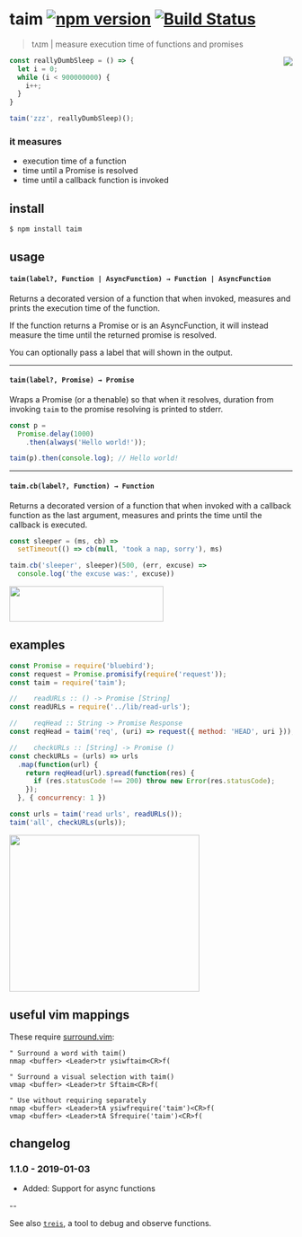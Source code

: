 # taim [![npm version](https://badge.fury.io/js/taim.svg)](https://www.npmjs.com/package/taim) [![Build Status](https://travis-ci.org/raine/taim.svg?branch=master)](https://travis-ci.org/raine/taim)

> tʌɪm | measure execution time of functions and promises

<img align="right" src="https://raw.githubusercontent.com/raine/taim/media/img.png" />

```js
const reallyDumbSleep = () => {
  let i = 0;
  while (i < 900000000) {
    i++;
  }
}

taim('zzz', reallyDumbSleep)();
```

### it measures

- execution time of a function
- time until a Promise is resolved
- time until a callback function is invoked

## install

```sh
$ npm install taim
```

## usage

#### `taim(label?, Function | AsyncFunction) → Function | AsyncFunction`

Returns a decorated version of a function that when invoked, measures and
prints the execution time of the function.

If the function returns a Promise or is an AsyncFunction, it will instead
measure the time until the returned promise is resolved.

You can optionally pass a label that will shown in the output.

---

#### `taim(label?, Promise) → Promise`

Wraps a Promise (or a thenable) so that when it resolves, duration from
invoking `taim` to the promise resolving is printed to stderr.

```js
const p =
  Promise.delay(1000)
    .then(always('Hello world!'));

taim(p).then(console.log); // Hello world!
```

---

#### `taim.cb(label?, Function) → Function`

Returns a decorated version of a function that when invoked with a callback
function as the last argument, measures and prints the time until the
callback is executed.

```js
const sleeper = (ms, cb) =>
  setTimeout(() => cb(null, 'took a nap, sorry'), ms)

taim.cb('sleeper', sleeper)(500, (err, excuse) =>
  console.log('the excuse was:', excuse))
```

<img src="https://raw.githubusercontent.com/raine/taim/media/sleeper.png" width="274" height="63">

## examples

```js
const Promise = require('bluebird');
const request = Promise.promisify(require('request'));
const taim = require('taim');

//    readURLs :: () -> Promise [String]
const readURLs = require('../lib/read-urls');

//    reqHead :: String -> Promise Response
const reqHead = taim('req', (uri) => request({ method: 'HEAD', uri }));

//    checkURLs :: [String] -> Promise ()
const checkURLs = (urls) => urls
  .map(function(url) {
    return reqHead(url).spread(function(res) {
      if (res.statusCode !== 200) throw new Error(res.statusCode);
    });
  }, { concurrency: 1 })

const urls = taim('read urls', readURLs());
taim('all', checkURLs(urls));
```

<img src="https://raw.githubusercontent.com/raine/taim/media/check-urls.png" width="338" height="279">

## useful vim mappings

These require [surround.vim](https://github.com/tpope/vim-surround):

```viml
" Surround a word with taim()
nmap <buffer> <Leader>tr ysiwftaim<CR>f(

" Surround a visual selection with taim()
vmap <buffer> <Leader>tr Sftaim<CR>f(

" Use without requiring separately
nmap <buffer> <Leader>tA ysiwfrequire('taim')<CR>f(
vmap <buffer> <Leader>tA Sfrequire('taim')<CR>f(
```

## changelog

### 1.1.0 - 2019-01-03

- Added: Support for async functions

--

See also [`treis`][treis], a tool to debug and observe functions.

[treis]: https://github.com/raine/treis
[ramda]: http://ramdajs.com
